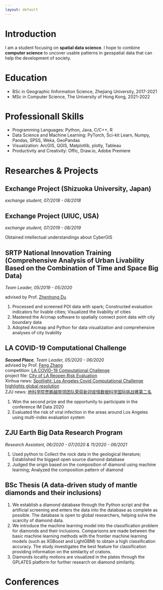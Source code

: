 ```yaml
---
layout: default
---
```

<!-- [Link to another page](./another-page.html). -->

# Introduction

I am a student focusing on **spatial data science**. I hope to combine **computer science** to uncover usable patterns in geospatial data that can help the development of society.

# Education

* BSc in Geographic IInformation Science, Zhejiang University, 2017-2021
* MSc in Computer Science, The University of Hong Kong, 2021-2022

# Professionall Skills

* Programming Languages: Python, Java, C/C++, R
* Data Science and Machine Learning: PyTorch, Sci-kit Learn, Numpy, Pandas, SPSS, Weka, GeoPandas
* Visualization: ArcGIS, QGIS, Matplotlib, plotly, Tableau
* Productivity and Creativity: Offic, Draw.io, Adobe Premiere

# Researches & Projects

## Exchange Project (Shizuoka University, Japan)
_exchange student, 07/2018 - 08/2018_
## Exchange Project (UIUC, USA)
_exchange student, 07/2019 - 08/2019_

Obtained intellectual understandings about CyberGIS
## SRTP National Innovation Training (Comprehensive Analysis of Urban Livability Based on the Combination of Time and Space Big Data)
_Team Leader, 05/2019 - 05/2020_

advised by Prof. [Zhenhong Du](https://person.zju.edu.cn/en/zhenhongzju)

1. Processed and screened POI data with spark; Constructed evaluation indicators for livable cities; Visualized the livability of cities
2. Mastered the Arcmap software to spatially connect point data with city boundary data
3. Adopted Arcmap and Python for data visualization and comprehensive analyses of city livability
## LA COVID-19 Computational Challenge
_**Second Place**, Team Leader, 05/2020 - 06/2020_  
advised by Prof. [Feng Zhang](https://person.zju.edu.cn/en/fengzhang)  
competition: [LA COVID-19 Computational Challenge](https://grmds.org/2020challenge)  
project file: [City of LA Reopen Risk Evaluation](https://grmds.org/node/729)  
Xinhua news: [Spotlight: Los Angeles Covid Computational Challenge highlights global resolution](http://www.xinhuanet.com/english/2020-06/18/c_139147313.htm)  
ZJU news: [地科学院贾鹏越带领团队荣获新冠疫情数据科学国际挑战赛第二名](https://www.zju.edu.cn/2020/0624/c32861a2157945/page.htm)
1. Won the second prize and the opportunity to participate in the conference IM Data 2020
2. Evaluated the risk of viral infection in the areas around Los Angeles using multi-index evaluation system
## ZJU Earth Big Data Research Program
_Research Assistant, 06/2020 - 07/2020 & 11/2020 - 06/2021_
1. Used python to Collect the rock data in the geological literature; Established the biggest open source diamond database
2. Judged the origin based on the composition of diamond using machine learning; Analyzed the composition pattern of diamond
## BSc Thesis (A data-driven study of mantle diamonds and their inclusions)

1. We establish a diamond database through the Python script and the artificial screening and enters the data into the database as complete as possible. The database is open to global researchers, helping solve the scarcity of diamond data.
2. We introduce the machine learning model into the classification problem for diamonds and their inclusions. Comparisons are made between the basic machine learning methods with the frontier machine learning models (such as XGBoost and LightGBM) to obtain a high classification accuracy. The study investigates the best feature for classification providing information on the similarity of cratons.
3. Diamonds locality motions are visualized in the plates through the GPLATES platform for further research on diamond similarity.
## 
# Conferences

